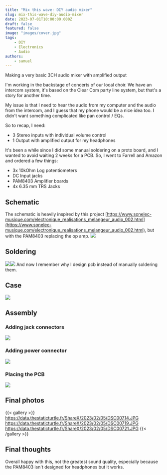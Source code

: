 ```yaml
---
title: "Mix this wave: DIY audio mixer"
slug: mix-this-wave-diy-audio-mixer
date: 2023-07-01T10:00:00.000Z
draft: false
featured: false
image: "images/cover.jpg"
tags:
    - DIY
    - Electronics
    - Audio
authors:
    - samuel
---
```


Making a very basic 3CH audio mixer with amplified output

<!--more-->

I'm working in the backstage of concerts of our local choir. We have an intercom system, it's based on the Clear Com party line system, but that's a story for another time.

My issue is that I need to hear the audio from my computer and the audio from the intercom, and I guess that my phone would be a nice idea too. I didn't want something complicated like pan control / EQs.

So to recap, I need:

- 3 Stereo inputs with individual volume control
- 1 Output with amplified output for my headphones

It's been a while since I did some manual soldering on a proto board, and I wanted to avoid waiting 2 weeks for a PCB.
So, I went to Farrell and Amazon and ordered a few things:

- 3x 10kOhm Log potentiometers
- DC Input jacks
- PAM8403 Amplifier boards
- 4x 6.35 mm TRS Jacks

## Schematic

The schematic is heavily inspired by this project [https://www.sonelec-musique.com/electronique_realisations_melangeur_audio_002.html](https://www.sonelec-musique.com/electronique_realisations_melangeur_audio_002.html), but with the PAM8403 replacing the op amp.
![](https://data.thestaticturtle.fr/ShareX/2023/02/05/chrome_2023-02-05_22-07-09_48c11ddf-093a-40d2-8d8d-12212a1c090f.png)
## Soldering
![](https://data.thestaticturtle.fr/ShareX/2023/02/05/DSC00678.JPG)![](https://data.thestaticturtle.fr/ShareX/2023/02/05/DSC00682.JPG)
And now I remember why I design pcb instead of manually soldering them.

## Case
![](https://data.thestaticturtle.fr/ShareX/2023/02/05/DSC00676.JPG)
## Assembly

### Adding jack connectors
![](https://data.thestaticturtle.fr/ShareX/2023/02/05/DSC00689.JPG)
### Adding power connector
![](https://data.thestaticturtle.fr/ShareX/2023/02/05/DSC00693.JPG)
### Placing the PCB
![](https://data.thestaticturtle.fr/ShareX/2023/02/05/DSC00697.JPG)
## Final photos
{{< gallery >}}
https://data.thestaticturtle.fr/ShareX/2023/02/05/DSC00714.JPG
https://data.thestaticturtle.fr/ShareX/2023/02/05/DSC00719.JPG
https://data.thestaticturtle.fr/ShareX/2023/02/05/DSC00721.JPG
{{< /gallery >}}
## Final thoughts

Overall happy with this, not the greatest sound quality, especially because the PAM8403 isn't designed for headphones but it works.
